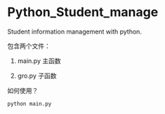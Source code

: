 # Python_Student_manage
Student information management with python.

包含两个文件：

1. main.py 主函数

2. gro.py 子函数

如何使用？

```html
python main.py
```
